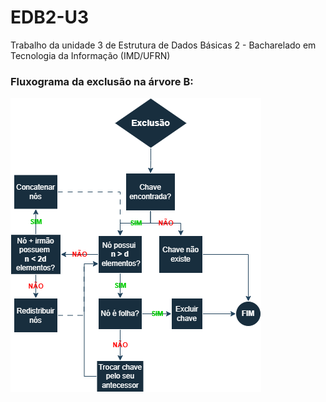 # EDB2-U3
Trabalho da unidade 3 de Estrutura de Dados Básicas 2 - Bacharelado em Tecnologia da Informação (IMD/UFRN)

### Fluxograma da exclusão na árvore B:
![Fluxograma árvore B](Fluxograma/fluxograma_exclusao_arvore-b.png)
